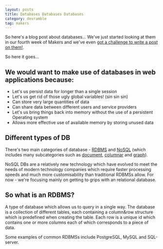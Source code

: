 ```yaml
---
layout: posts
title: Databases Databases Databases
category: devramble
tag: makers
---
```


So here's a blog post about databases... We've just started looking at them in our fourth week of Makers and we've even [got a challenge to write a post on them!](https://github.com/makersacademy/course/blob/master/bookmark_manager/02_understanding_databases.md).

So here it goes...

## We would want to make use of databases in web applications because:

* Let's us persist data for longer than a single session
* Let's us get rid of those ugly global variables! (sin sin sin)
* Can store very large quantities of data
* Can share data between different users and service providers
* Let's us bring things back into memory without the use of a persistent Operating system
* Allows more effective use of available memory by storing unused data

## Different types of DB

There's two main categories of database - [RDBMS](https://en.wikipedia.org/wiki/Relational_database) and [NoSQL](https://en.wikipedia.org/wiki/NoSQL) (which includes many subcategories such as [document](https://en.wikipedia.org/wiki/Document-oriented_database), [columnar](https://en.wikipedia.org/wiki/Column_(data_store)) and [graph](https://en.wikipedia.org/wiki/Graph_database)).

NoSQL DBs are a relatively new technology which have evolved to meet the needs of modern technology companies which require faster processing speeds and much more customisability than traditional RDBMSs allow. For now - we're focusing mainly on getting to grips with an relational database.

## So what is an RDBMS?

A type of database which allows us to query in a single way. The database is a collection of different tables, each containing a column&row structure which is predefined when creating the table. Each row is a unique id which contains one or more columns each of which corresponds to a piece of data.

Some examples of common RDBMSs include PostgreSQL, MySQL and SQL-server.
